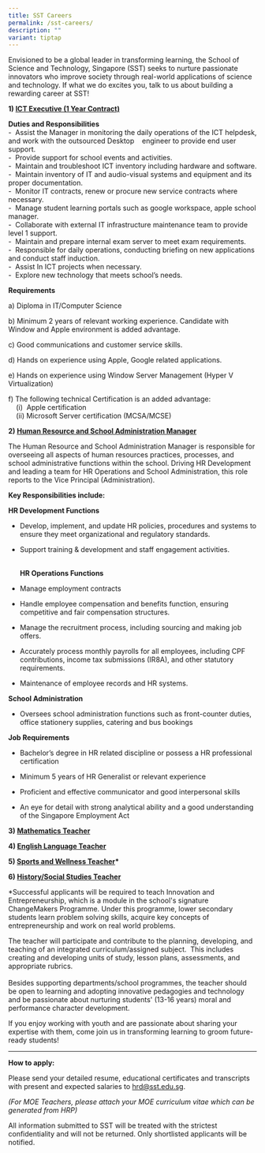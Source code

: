 ```yaml
---
title: SST Careers
permalink: /sst-careers/
description: ""
variant: tiptap
---
```

<p>Envisioned to be a global leader in transforming learning, the School
of Science and Technology, Singapore (SST) seeks to nurture passionate
innovators who improve society through real-world applications of science
and technology. If what we do excites you, talk to us about building a
rewarding career at SST!</p>
<p></p>
<p><strong>1) <u>ICT Executive (1 Year Contract)</u></strong>
</p>
<p><strong>Duties and Responsibilities</strong>
<br>- &nbsp;Assist the Manager in monitoring the daily operations of the ICT
helpdesk, and work with the outsourced Desktop &nbsp; &nbsp;engineer to
provide end user support.
<br>- &nbsp;Provide support for school events and activities.
<br>- &nbsp;Maintain and troubleshoot ICT inventory including hardware and
software.
<br>- &nbsp;Maintain inventory of IT and audio-visual systems and equipment
and its proper documentation.
<br>- &nbsp;Monitor IT contracts, renew or procure new service contracts where
necessary.
<br>- &nbsp;Manage student learning portals such as google workspace, apple
school manager.
<br>- &nbsp;Collaborate with external IT infrastructure maintenance team to
provide level 1 support.
<br>- &nbsp;Maintain and prepare internal exam server to meet exam requirements.
<br>- &nbsp;Responsible for daily operations, conducting briefing on new applications
and conduct staff induction.
<br>- &nbsp;Assist In ICT projects when necessary.
<br>- &nbsp;Explore new technology that meets school’s needs.</p>
<p><strong>Requirements</strong>
</p>
<p>a) Diploma in IT/Computer Science</p>
<p>b) Minimum 2 years of relevant working experience. Candidate with Window
and Apple environment is added advantage.</p>
<p>c) Good communications and customer service skills.</p>
<p>d) Hands on experience using Apple, Google related applications.</p>
<p>e) Hands on experience using Window Server Management (Hyper V Virtualization)</p>
<p>f) The following technical Certification is an added advantage:
<br>&nbsp; &nbsp; (i) &nbsp;Apple certification
<br>&nbsp; &nbsp; (ii) Microsoft Server certification (MCSA/MCSE)</p>
<p><strong>2) <u>Human Resource and School Administration Manager</u></strong>
</p>
<p>The Human Resource and School Administration Manager is responsible for
overseeing all aspects of human resources practices, processes, and school
administrative functions within the school. Driving HR Development and
leading a team for HR Operations and School Administration, this role reports
to the Vice Principal (Administration).</p>
<p><strong>Key Responsibilities include:</strong>
</p>
<p><strong>HR Development Functions</strong>
</p>
<ul data-tight="true" class="tight">
<li>
<p>Develop, implement, and update HR policies, procedures and systems to
ensure they meet organizational and regulatory standards.&nbsp;</p>
</li>
<li>
<p>Support training &amp; development and staff engagement activities.
<br>&nbsp;</p>
<p><strong>HR Operations Functions</strong>
</p>
</li>
<li>
<p>Manage employment contracts</p>
</li>
<li>
<p>Handle&nbsp;employee compensation and benefits function, ensuring competitive
and fair compensation structures.&nbsp;&nbsp;</p>
</li>
<li>
<p>Manage the recruitment process, including sourcing and making job offers.&nbsp;&nbsp;</p>
</li>
<li>
<p>Accurately process monthly payrolls for all employees, including&nbsp;CPF
contributions, income tax submissions (IR8A), and other statutory requirements.&nbsp;&nbsp;</p>
</li>
<li>
<p>Maintenance of employee records and HR systems.&nbsp;&nbsp;</p>
<p></p>
</li>
</ul>
<p><strong>School Administration</strong>
</p>
<ul data-tight="true" class="tight">
<li>
<p>Oversees&nbsp;school administration functions such as front-counter duties,
office stationery supplies, catering and bus bookings</p>
<p></p>
</li>
</ul>
<p><strong>Job Requirements</strong>
</p>
<ul data-tight="true" class="tight">
<li>
<p>Bachelor’s degree in HR related discipline or possess a HR professional
certification</p>
</li>
<li>
<p>Minimum 5 years of HR Generalist or relevant experience</p>
</li>
<li>
<p>Proficient and effective communicator and good interpersonal skills</p>
</li>
<li>
<p>An eye for detail with strong analytical ability and a good understanding
of the Singapore Employment Act</p>
</li>
</ul>
<p></p>
<p><strong>3) <u>Mathematics Teacher</u></strong>
</p>
<p><strong>4) <u>English Language Teacher</u></strong>
</p>
<p><strong>5) <u>Sports and Wellness Teacher</u>*</strong>
</p>
<p><strong>6) <u>History/Social Studies Teacher</u></strong>
</p>
<p></p>
<p>*Successful applicants will be required to teach Innovation and Entrepreneurship,
which is a module in the school's signature ChangeMakers Programme. Under
this programme, lower secondary students learn problem solving skills,
acquire key concepts of entrepreneurship and work on real world problems.</p>
<p>The teacher will participate and contribute to the planning, developing,
and teaching of an integrated curriculum/assigned subject.&nbsp; This includes
creating and developing units of study, lesson plans, assessments, and
appropriate rubrics.
<br>
<br>Besides supporting departments/school programmes, the teacher should be&nbsp;open
to learning and adopting innovative pedagogies and technology and be passionate
about nurturing students' (13-16 years)&nbsp;moral and performance character
development.
<br>
</p>
<p>If you enjoy working with youth and are passionate about sharing your
expertise with them, come join us in transforming learning to groom future-ready
students!</p>
<hr>
<p><strong>How to apply:</strong>
</p>
<p>Please send your detailed resume, educational certificates and transcripts
with present and expected salaries to&nbsp;<a href="mailto:hrd@sst.edu.sg" rel="noopener noreferrer nofollow" target="_blank">hrd@sst.edu.sg</a>.</p>
<p><em>(For MOE Teachers, please attach your MOE curriculum vitae which can be generated from HRP)</em>
</p>
<p>All information submitted to SST will be treated with the strictest confidentiality
and will not be returned. Only shortlisted applicants will be notified.</p>